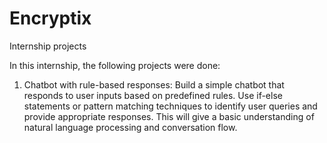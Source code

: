 # Encryptix
Internship projects

In this internship, the following projects were done:
1. Chatbot with rule-based responses: Build a simple chatbot that responds to user inputs based on predefined rules. Use if-else statements or pattern matching techniques to identify user queries and provide appropriate responses. This will give a basic understanding of natural language processing and conversation flow.
